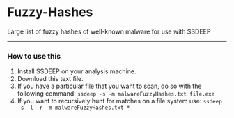 # Fuzzy-Hashes
Large list of fuzzy hashes of well-known malware for use with SSDEEP

---

### How to use this

1. Install SSDEEP on your analysis machine.
2. Download this text file.
3. If you have a particular file that you want to scan, do so with the following command: ```ssdeep -s -m malwareFuzzyHashes.txt file.exe```
4. If you want to recursively hunt for matches on a file system use: ```ssdeep -s -l -r -m malwareFuzzyHashes.txt *```
